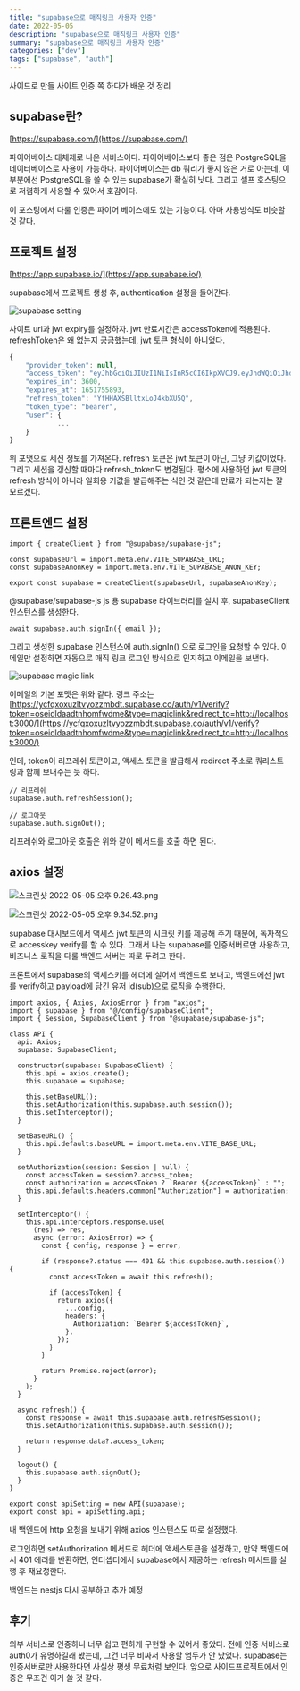 ```yaml
---
title: "supabase으로 매직링크 사용자 인증"
date: 2022-05-05
description: "supabase으로 매직링크 사용자 인증"
summary: "supabase으로 매직링크 사용자 인증"
categories: ["dev"]
tags: ["supabase", "auth"]
---
```


사이드로 만들 사이트 인증 쪽 하다가 배운 것 정리

## supabase란?

[https://supabase.com/](https://supabase.com/)

파이어베이스 대체제로 나온 서비스이다. 파이어베이스보다 좋은 점은 PostgreSQL을 데이터베이스로 사용이 가능하다. 파이어베이스는 db 쿼리가 좋지 않은 거로 아는데, 이 부분에선 PostgreSQL을 쓸 수 있는 supabase가 확실히 낫다. 그리고 셀프 호스팅으로 저렴하게 사용할 수 있어서 호감이다.

이 포스팅에서 다룰 인증은 파이어 베이스에도 있는 기능이다. 아마 사용방식도 비슷할 것 같다.

## 프로젝트 설정

[https://app.supabase.io/](https://app.supabase.io/)

supabase에서 프로젝트 생성 후, authentication 설정을 들어간다.

![supabase setting](./1.png)

사이트 url과 jwt expiry를 설정하자. jwt 만료시간은 accessToken에 적용된다. refreshToken은 왜 없는지 궁금했는데, jwt 토큰 형식이 아니었다.

```jsx
{
    "provider_token": null,
    "access_token": "eyJhbGciOiJIUzI1NiIsInR5cCI6IkpXVCJ9.eyJhdWQiOiJhdXRoZW50aWNhdGVkIiwiZXhwIjoxNjUxNzU1ODkyLCJzdWIiOiJjYjE5NDliNy0yNzJkLTQ2OWItYjRiYS01M2RhMDE4YTllMmIiLCJlbWFpbCI6InNvc28wMWRldkBnbWFpbC5jb20iLCJwaG9uZSI6IiIsImFwcF9tZXRhZGF0YSI6eyJwcm92aWRlciI6ImVtYWlsIiwicHJvdmlkZXJzIjpbImVtYWlsIl19LCJ1c2VyX21ldGFkYXRhIjp7fSwicm9sZSI6ImF1dGhlbnRpY2F0ZWQifQ.6wch2tYoc3ynLl_RxM7ZGFH4DrREOGDO8HyV-H2-T6o",
    "expires_in": 3600,
    "expires_at": 1651755893,
    "refresh_token": "YfHHAXSBlltxLoJ4kbXU5Q",
    "token_type": "bearer",
    "user": {
			...
    }
}
```

위 포맷으로 세션 정보를 가져온다. refresh 토큰은 jwt 토큰이 아닌, 그냥 키값이었다. 그리고 세션을 갱신할 때마다 refresh_token도 변경된다. 평소에 사용하던 jwt 토큰의 refresh 방식이 아니라 일회용 키값을 발급해주는 식인 것 같은데 만료가 되는지는 잘 모르겠다.

## 프론트엔드 설정

```tsx
import { createClient } from "@supabase/supabase-js";

const supabaseUrl = import.meta.env.VITE_SUPABASE_URL;
const supabaseAnonKey = import.meta.env.VITE_SUPABASE_ANON_KEY;

export const supabase = createClient(supabaseUrl, supabaseAnonKey);
```

@supabase/supabase-js js 용 supabase 라이브러리를 설치 후, supabaseClient 인스턴스를 생성한다.

```tsx
await supabase.auth.signIn({ email });
```

그리고 생성한 supabase 인스턴스에 auth.signIn() 으로 로그인을 요청할 수 있다. 이메일만 설정하면 자동으로 매직 링크 로그인 방식으로 인지하고 이메일을 보낸다.

![supabase magic link](./2.png)

이메일의 기본 포맷은 위와 같다. 링크 주소는 [https://ycfqxoxuzltvyozzmbdt.supabase.co/auth/v1/verify?token=oseidldaadtnhomfwdme&type=magiclink&redirect_to=http://localhost:3000/](https://ycfqxoxuzltvyozzmbdt.supabase.co/auth/v1/verify?token=oseidldaadtnhomfwdme&type=magiclink&redirect_to=http://localhost:3000/)

인데, token이 리프레쉬 토큰이고, 액세스 토큰을 발급해서 redirect 주소로 쿼리스트링과 함께 보내주는 듯 하다.

```tsx
// 리프레쉬
supabase.auth.refreshSession();

// 로그아웃
supabase.auth.signOut();
```

리프레쉬와 로그아웃 호출은 위와 같이 메서드를 호출 하면 된다.

## axios 설정

![스크린샷 2022-05-05 오후 9.26.43.png](./3.png)

![스크린샷 2022-05-05 오후 9.34.52.png](./4.png)

supabase 대시보드에서 액세스 jwt 토큰의 시크릿 키를 제공해 주기 때문에, 독자적으로 accesskey verify를 할 수 있다. 그래서 나는 supabase를 인증서버로만 사용하고, 비즈니스 로직을 다룰 백엔드 서버는 따로 두려고 한다.

프론트에서 supabase의 액세스키를 헤더에 실어서 백엔드로 보내고, 백엔드에선 jwt를 verify하고 payload에 담긴 유저 id(sub)으로 로직을 수행한다.

```tsx
import axios, { Axios, AxiosError } from "axios";
import { supabase } from "@/config/supabaseClient";
import { Session, SupabaseClient } from "@supabase/supabase-js";

class API {
  api: Axios;
  supabase: SupabaseClient;

  constructor(supabase: SupabaseClient) {
    this.api = axios.create();
    this.supabase = supabase;

    this.setBaseURL();
    this.setAuthorization(this.supabase.auth.session());
    this.setInterceptor();
  }

  setBaseURL() {
    this.api.defaults.baseURL = import.meta.env.VITE_BASE_URL;
  }

  setAuthorization(session: Session | null) {
    const accessToken = session?.access_token;
    const authorization = accessToken ? `Bearer ${accessToken}` : "";
    this.api.defaults.headers.common["Authorization"] = authorization;
  }

  setInterceptor() {
    this.api.interceptors.response.use(
      (res) => res,
      async (error: AxiosError) => {
        const { config, response } = error;

        if (response?.status === 401 && this.supabase.auth.session()) {
          const accessToken = await this.refresh();

          if (accessToken) {
            return axios({
              ...config,
              headers: {
                Authorization: `Bearer ${accessToken}`,
              },
            });
          }
        }

        return Promise.reject(error);
      }
    );
  }

  async refresh() {
    const response = await this.supabase.auth.refreshSession();
    this.setAuthorization(this.supabase.auth.session());

    return response.data?.access_token;
  }

  logout() {
    this.supabase.auth.signOut();
  }
}

export const apiSetting = new API(supabase);
export const api = apiSetting.api;
```

내 백엔드에 http 요청을 보내기 위해 axios 인스턴스도 따로 설정했다.

로그인하면 setAuthorization 메서드로 헤더에 액세스토큰을 설정하고, 만약 백엔드에서 401 에러를 반환하면, 인터셉터에서 supabase에서 제공하는 refresh 메서드를 실행 후 재요청한다.

백엔드는 nestjs 다시 공부하고 추가 예정

## 후기

외부 서비스로 인증하니 너무 쉽고 편하게 구현할 수 있어서 좋았다. 전에 인증 서비스로 auth0가 유명하길래 봤는데, 그건 너무 비싸서 사용할 엄두가 안 났었다. supabase는 인증서버로만 사용한다면 사실상 평생 무료처럼 보인다.
앞으로 사이드프로젝트에서 인증은 무조건 이거 쓸 것 같다.
